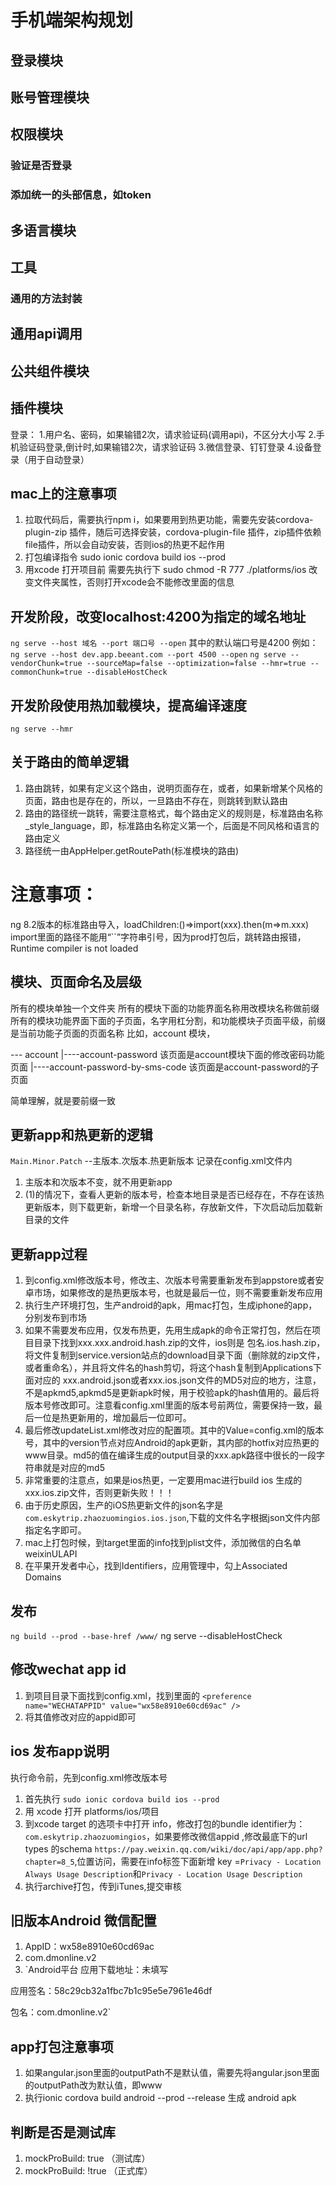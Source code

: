 # 手机端架构规划
## 登录模块
## 账号管理模块
## 权限模块
### 验证是否登录
### 添加统一的头部信息，如token
## 多语言模块
## 工具
### 通用的方法封装
## 通用api调用
## 公共组件模块
## 插件模块

登录：
  1.用户名、密码，如果输错2次，请求验证码(调用api)，不区分大小写
  2.手机验证码登录,倒计时,如果输错2次，请求验证码
  3.微信登录、钉钉登录
  4.设备登录（用于自动登录）
## mac上的注意事项
1. 拉取代码后，需要执行npm i，如果要用到热更功能，需要先安装cordova-plugin-zip 插件，随后可选择安装，cordova-plugin-file 插件，zip插件依赖file插件，所以会自动安装，否则ios的热更不起作用
2. 打包编译指令 sudo ionic cordova build ios --prod 
3. 用xcode 打开项目前 需要先执行下 sudo chmod -R 777 ./platforms/ios 改变文件夹属性，否则打开xcode会不能修改里面的信息
## 开发阶段，改变localhost:4200为指定的域名地址
  `ng serve --host 域名 --port 端口号 --open` 其中的默认端口号是4200
  例如：
  `ng serve --host dev.app.beeant.com --port 4500 --open`
  `ng serve --vendorChunk=true --sourceMap=false --optimization=false --hmr=true --commonChunk=true --disableHostCheck`
## 开发阶段使用热加载模块，提高编译速度
  `ng serve --hmr`
## 关于路由的简单逻辑
1. 路由跳转，如果有定义这个路由，说明页面存在，或者，如果新增某个风格的页面，路由也是存在的，所以，一旦路由不存在，则跳转到默认路由
2. 路由的路径统一跳转，需要注意格式，每个路由定义的规则是，标准路由名称_style_language，即，标准路由名称定义第一个，后面是不同风格和语言的路由定义
3. 路径统一由AppHelper.getRoutePath(标准模块的路由)
# 注意事项：
  ng 8.2版本的标准路由导入，loadChildren:()=>import(xxx).then(m=>m.xxx)
  import里面的路径不能用“``”字符串引号，因为prod打包后，跳转路由报错，Runtime compiler is not loaded 
## 模块、页面命名及层级
所有的模块单独一个文件夹
所有的模块下面的功能界面名称用改模块名称做前缀
所有的模块功能界面下面的子页面，名字用杠分割，和功能模块子页面平级，前缀是当前功能子页面的页面名称
比如，account 模块，

--- account
   |----account-password 该页面是account模块下面的修改密码功能页面
   |----account-password-by-sms-code 该页面是account-password的子页面
   
简单理解，就是要前缀一致

## 更新app和热更新的逻辑
`Main.Minor.Patch` --主版本.次版本.热更新版本
记录在config.xml文件内
1. 主版本和次版本不变，就不用更新app
2. (1)的情况下，查看人更新的版本号，检查本地目录是否已经存在，不存在该热更新版本，则下载更新，新增一个目录名称，存放新文件，下次启动后加载新目录的文件

## 更新app过程
1. 到config.xml修改版本号，修改主、次版本号需要重新发布到appstore或者安卓市场，如果修改的是热更版本号，也就是最后一位，则不需要重新发布应用
2. 执行生产环境打包，生产android的apk，用mac打包，生成iphone的app，分别发布到市场
3. 如果不需要发布应用，仅发布热更，先用生成apk的命令正常打包，然后在项目目录下找到xxx.xxx.android.hash.zip的文件，ios则是 包名.ios.hash.zip，将文件复制到service.version站点的download目录下面（删除就的zip文件，或者重命名），并且将文件名的hash剪切，将这个hash复制到Applications下面对应的 xxx.android.json或者xxx.ios.json文件的MD5对应的地方，注意，不是apkmd5,apkmd5是更新apk时候，用于校验apk的hash值用的。最后将版本号修改即可。注意看config.xml里面的版本号前两位，需要保持一致，最后一位是热更新用的，增加最后一位即可。
4. 最后修改updateList.xml修改对应的配置项。其中的Value=config.xml的版本号，其中的version节点对应Android的apk更新，其内部的hotfix对应热更的www目录。md5的值在编译生成的output目录的xxx.apk路径中很长的一段字符串就是对应的md5
5. 非常重要的注意点，如果是ios热更，一定要用mac进行build ios 生成的 xxx.ios.zip文件，否则更新失败！！！
6. 由于历史原因，生产的iOS热更新文件的json名字是 `com.eskytrip.zhaozuomingios.ios.json`,下载的文件名字根据json文件内部指定名字即可。
7. mac上打包时候，到target里面的info找到plist文件，添加微信的白名单 weixinULAPI
8. 在平果开发者中心，找到Identifiers，应用管理中，勾上Associated Domains
## 发布
`ng build --prod --base-href /www/`
ng serve --disableHostCheck

## 修改wechat app id 
1. 到项目目录下面找到config.xml，找到里面的 `<preference name="WECHATAPPID" value="wx58e8910e60cd69ac" />`
2. 将其值修改对应的appid即可
## ios 发布app说明
执行命令前，先到config.xml修改版本号
1. 首先执行 `sudo ionic cordova build ios --prod`
2. 用 xcode 打开 platforms/ios/项目
3. 到xcode target 的选项卡中打开 info，修改打包的bundle identifier为： `com.eskytrip.zhaozuomingios`，如果要修改微信appid ,修改最底下的url types 的schema `https://pay.weixin.qq.com/wiki/doc/api/app/app.php?chapter=8_5`,位置访问，需要在info标签下面新增 key =`Privacy - Location Always Usage Description`和`Privacy - Location Usage Description`
4. 执行archive打包，传到iTunes,提交审核

## 旧版本Android 微信配置
1. AppID：wx58e8910e60cd69ac
2. com.dmonline.v2
3. `Android平台
应用下载地址：未填写

应用签名：58c29cb32a1fbc7b1c95e5e7961e46df

包名：com.dmonline.v2` 

## app打包注意事项
1. 如果angular.json里面的outputPath不是默认值，需要先将angular.json里面的outputPath改为默认值，即www
2. 执行ionic cordova build android --prod --release 生成 android apk


## 判断是否是测试库
1. mockProBuild: true （测试库）
2. mockProBuild: !true （正式库）
